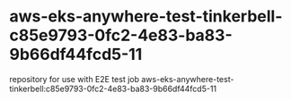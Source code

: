 # aws-eks-anywhere-test-tinkerbell-c85e9793-0fc2-4e83-ba83-9b66df44fcd5-11
repository for use with E2E test job aws-eks-anywhere-test-tinkerbell:c85e9793-0fc2-4e83-ba83-9b66df44fcd5-11
